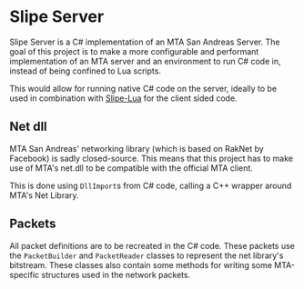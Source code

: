 # Slipe Server

Slipe Server is a C# implementation of an MTA San Andreas Server.
The goal of this project is to make a more configurable and performant implementation of an MTA server and an environment to run C# code in, instead of being confined to Lua scripts.

This would allow for running native C# code on the server, ideally to be used in combination with [Slipe-Lua](https://github.com/mta-slipe/Slipe-core) for the client sided code.

## Net dll
MTA San Andreas' networking library (which is based on RakNet by Facebook) is sadly closed-source. This means that this project has to make use of MTA's net.dll to be compatible with the official MTA client.

This is done using `DllImport`s from C# code, calling a C++ wrapper around MTA's Net Library. 

## Packets
All packet definitions are to be recreated in the C# code. These packets use the `PacketBuilder` and `PacketReader` classes to represent the net library's bitstream. These classes also contain some methods for writing some MTA-specific structures used in the network packets.
